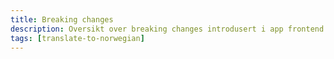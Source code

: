 ```yaml
---
title: Breaking changes
description: Oversikt over breaking changes introdusert i app frontend i v1.0.0
tags: [translate-to-norwegian]
---
```

